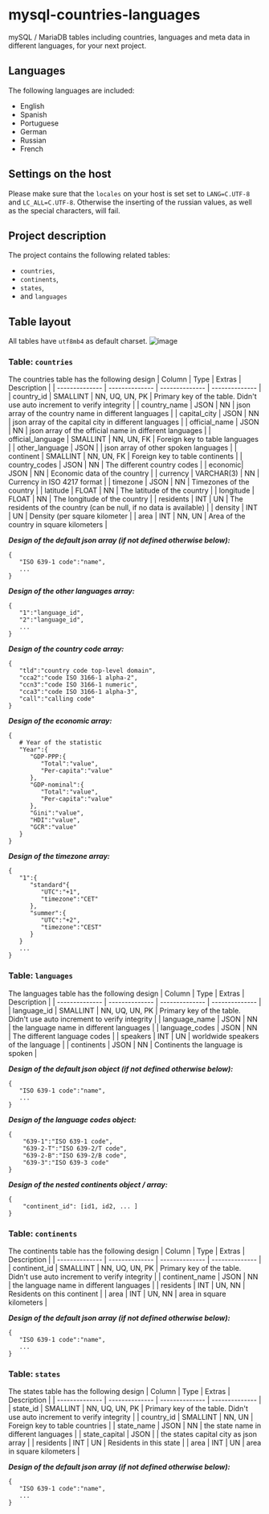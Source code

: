 # mysql-countries-languages
mySQL / MariaDB tables including countries,
languages and meta data in different languages, for
your next project.

## Languages
The following languages are included:
- English
- Spanish
- Portuguese
- German
- Russian
- French

## Settings on the host
Please make sure that the `locales` on your host is set
set to `LANG=C.UTF-8` and `LC_ALL=C.UTF-8`. Otherwise the inserting of the
russian values, as well as the special characters,
will fail.

## Project description
The project contains the following related tables:
- `countries`,
- `continents`,
- `states`,
- and `languages`

## Table layout
All tables have `utf8mb4` as default charset.
![image](https://user-images.githubusercontent.com/45044563/93254145-2f5dfd80-f798-11ea-904e-f96cf9f67028.png)

### Table: `countries`
The countries table has the following design
| Column | Type | Extras | Description |
|  --------------  | -------------- | -------------- | -------------- |
| country_id | SMALLINT | NN, UQ, UN, PK | Primary key of the table. Didn't use auto increment to verify integrity |
| country_name | JSON | NN | json array of the country name in different languages |
| capital_city | JSON | NN | json array of the capital city in different languages |
| official_name | JSON | NN | json array of the official name in different languages |
| official_language | SMALLINT | NN, UN, FK | Foreign key to table languages |
| other_language | JSON | | json array of other spoken languages |
| continent | SMALLINT | NN, UN, FK | Foreign key to table continents |
| country_codes | JSON | NN | The different country codes |
| economic| JSON | NN | Economic data of the country |
| currency | VARCHAR(3) | NN | Currency in ISO 4217 format |
| timezone | JSON | NN | Timezones of the country |
| latitude | FLOAT | NN | The latitude of the country |
| longitude | FLOAT | NN | The longitude of the country |
| residents | INT | UN | The residents of the country (can be null, if no data is available) |
| density | INT | UN | Density (per square kilometer |
| area | INT | NN, UN | Area of the country in square kilometers |

***Design of the default json array 
(if not defined otherwise below):***
```
{
   "ISO 639-1 code":"name",
   ...
}
```

***Design of the other languages array:***
```
{
   "1":"language_id",
   "2":"language_id",
   ...
}
```

***Design of the country code array:***
```
{
   "tld":"country code top-level domain",
   "cca2":"code ISO 3166-1 alpha-2",
   "ccn3":"code ISO 3166-1 numeric",
   "cca3":"code ISO 3166-1 alpha-3",
   "call":"calling code"
}
```

***Design of the economic array:***
```
{
   # Year of the statistic
   "Year":{
      "GDP-PPP:{
         "Total":"value",
         "Per-capita":"value"
      },
      "GDP-nominal":{
         "Total":"value",
         "Per-capita":"value"
      },
      "Gini":"value",
      "HDI":"value",
      "GCR":"value"
   }
}
```

***Design of the timezone array:***
```
{
   "1":{
      "standard"{
         "UTC":"+1",
         "timezone":"CET"
      },
      "summer":{
         "UTC":"+2",
         "timezone":"CEST"
      }
   }
   ...
}
```

### Table: `languages`
The languages table has the following design
| Column | Type | Extras | Description |
|  --------------  | -------------- | -------------- | -------------- |
| language_id | SMALLINT | NN, UQ, UN, PK | Primary key of the table. Didn't use auto increment to verify integrity |
| language_name | JSON | NN | the language name in different languages |
| language_codes | JSON | NN | The different language codes |
| speakers | INT | UN | worldwide speakers of the language |
| continents | JSON | NN | Continents the language is spoken |

***Design of the default json object 
(if not defined otherwise below):***
```
{
   "ISO 639-1 code":"name",
   ...
}
```

***Design of the language codes object:***
```
{
    "639-1":"ISO 639-1 code",
    "639-2-T":"ISO 639-2/T code",
    "639-2-B":"ISO 639-2/B code",
    "639-3":"ISO 639-3 code"
}
```

***Design of the nested continents object / array:***
```
{
    "continent_id": [id1, id2, ... ]
}
```

### Table: `continents`
The continents table has the following design
| Column | Type | Extras | Description |
|  --------------  | -------------- | -------------- | -------------- |
| continent_id | SMALLINT | NN, UQ, UN, PK | Primary key of the table. Didn't use auto increment to verify integrity |
| continent_name | JSON | NN | the language name in different languages |
| residents | INT | UN, NN | Residents on this continent |
| area | INT | UN, NN | area in square kilometers |

***Design of the default json array 
(if not defined otherwise below):***
```
{
   "ISO 639-1 code":"name",
   ...
}
```

### Table: `states`
The states table has the following design
| Column | Type | Extras | Description |
|  --------------  | -------------- | -------------- | -------------- |
| state_id | SMALLINT | NN, UQ, UN, PK | Primary key of the table. Didn't use auto increment to verify integrity |
| country_id | SMALLINT | NN, UN | Foreign key to table countries |
| state_name | JSON | NN | the state name in different languages |
| state_capital | JSON | | the states capital city as json array |
| residents | INT | UN | Residents in this state |
| area | INT | UN | area in square kilometers |

***Design of the default json array 
(if not defined otherwise below):***
```
{
   "ISO 639-1 code":"name",
   ...
}
```
